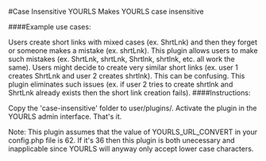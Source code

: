 #Case Insensitive YOURLS Makes YOURLS case insensitive

####Example use cases:

Users create short links with mixed cases (ex. ShrtLnk) and then they forget or someone makes a mistake (ex. shrtLnk). This plugin allows users to make such mistakes (ex. ShrtLnk, shrtLnk, Shrtlnk, shrtlnk, etc. all work the same).
Users might decide to create very similar short links (ex. user 1 creates ShrtLnk and user 2 creates shrtlnk). This can be confusing. This plugin eliminates such issues (ex. if user 2 tries to create shrtlnk and ShrtLnk already exists then the short link creation fails).
####Instructions:

Copy the 'case-insensitive' folder to user/plugins/.
Activate the plugin in the YOURLS admin interface.
That's it.

Note: This plugin assumes that the value of YOURLS_URL_CONVERT in your config.php file is 62. If it's 36 then this plugin is both unecessary and inapplicable since YOURLS will anyway only accept lower case characters.
